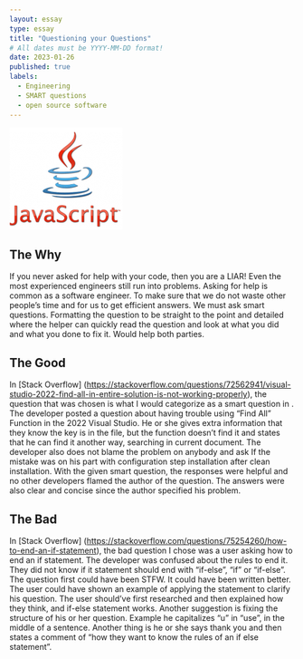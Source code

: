 ```yaml
---
layout: essay
type: essay
title: "Questioning your Questions"
# All dates must be YYYY-MM-DD format!
date: 2023-01-26
published: true
labels:
  - Engineering
  - SMART questions
  - open source software
---
```


<img width="200px" class="rounded float-start pe-4" src="../img/javaScript.png">

## **The Why**
If you never asked for help with your code, then you are a LIAR! Even the most experienced engineers still run into problems. Asking for help is common as a software engineer. To make sure that we do not waste other people’s time and for us to get efficient answers. We must ask smart questions.  Formatting the question to be straight to the point and detailed where the helper can quickly read the question and look at what you did and what you done to fix it. Would help both parties. 
## **The Good**
In [Stack Overflow] (https://stackoverflow.com/questions/72562941/visual-studio-2022-find-all-in-entire-solution-is-not-working-properly), the question that was chosen is what I would categorize as a smart question in . The developer posted a question about having trouble using “Find All” Function in the 2022 Visual Studio. He or she gives extra information that they know the key is in the file, but the function doesn’t find it and states that he can find it another way, searching in current document. The developer also does not blame the problem on anybody and ask If the mistake was on his part with configuration step installation after clean installation. With the given smart question, the responses were helpful and no other developers flamed the author of the question. The answers were also clear and concise since the author specified his problem.
## **The Bad**
In [Stack Overflow] (https://stackoverflow.com/questions/75254260/how-to-end-an-if-statement), the bad question I chose was a user asking how to end an if statement. The developer was confused about the rules to end it. They did not know if it statement should end with “if-else”, “if” or “if-else”. The question first could have been STFW. It could have been written better. The user could have shown an example of applying the statement to clarify his question. The user should’ve first researched and then explained how they think, and if-else statement works. Another suggestion is fixing the structure of his or her question. Example he capitalizes “u” in “use”, in the middle of a sentence.  Another thing is he or she says thank you and then states a comment of “how they want to know the rules of an if else statement”.
